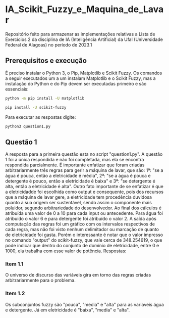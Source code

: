 # IA_Scikit_Fuzzy_e_Maquina_de_Lavar


Repositório feito para armazenar as implementações relativas a Lista de Exercícios 2 da disciplina de IA (Inteligência Artificial) da Ufal (Universidade Federal de Alagoas) no período de 2023.1


## Prerequisitos e execução

É preciso instalar o Python 3, o Pip, Matplotlib e Scikit Fuzzy. Os comandos a seguir executados um a um instalam Matplotlib e o Scikit Fuzzy, mas a instalação do Python e do Pip devem ser executadas primeiro e são essenciais:

```bash
python -m pip install -U matplotlib
```
```bash
pip install -U scikit-fuzzy
```

Para executar as respostas digite:

```bash
python3 question1.py
```

## Questão 1

A resposta para a primeira questão esta no script "question1.py".
A questão 1 foi a única respondida e não foi completada, mas ela se encontra respondida parcialmente.
É importante enfatizar que foram criadas arbitrariarmente três regras para gerir a máquina de lavar, que são: 1ª: "se a água é pouca, então a eletricidade é média", 2ª: "se a água é pouca e detergente é pouco, então a eletricidade é baixa" e 3ª: "se detergente é alta, então a eletricidade é alta".
Outro fato importante de se enfatizar é que a eletricidadde foi escolhida como output e consequente, pois dos recursos que a máquina de lavar gere, a eletricidade tem procedência duvidosa quanto a sua origem ser sustentável, sendo assim o componente mais poluidor, segundo arbitrariedade do desenvolvedor.
Ao final dos cálculos é atribuída uma valor de 0 a 10 para cada input ou antecedente. Para água foi atribuído o valor 6 e para detergente foi atribuído o valor 2. A saída após computação das regras foi um gráfico com os intervalos respectivos de cada regra, mas não foi visto nenhum delimitador ou marcação de quanto de eletricidade foi gasta. Porém o interessante é notar que o valor impresso no comando "output" do scikit-fuzzy, que vale cerca de 348.254619, o que pode indicar que dentro do conjunto de domínio de eletricidade, entre 0 e 1000, ela trabalha com esse valor de potência.
Respostas:

### Item 1.1

O universo de discurso das variáveis gira em torno das regras criadas arbitrariarmente para o problema.

### Item 1.2

Os subconjuntos fuzzy são "pouca", "media" e "alta" para as variaveis água e detergente. Já em eletricidade é "baixa", "media" e "alta".



